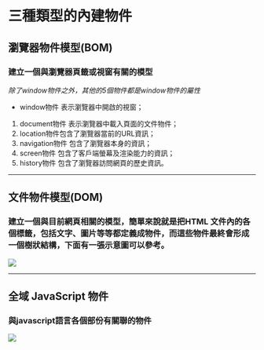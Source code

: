 # 三種類型的內建物件
## 瀏覽器物件模型(BOM)
### 建立一個與瀏覽器頁籤或視窗有關的模型
*除了window物件之外，其他的5個物件都是window物件的屬性*

* window物件 表示瀏覽器中開啟的視窗；

1.  document物件 表示瀏覽器中載入頁面的文件物件；
1.  location物件包含了瀏覽器當前的URL資訊；
1.  navigation物件 包含了瀏覽器本身的資訊；
1.  screen物件 包含了客戶端螢幕及渲染能力的資訊；
1.  history物件 包含了瀏覽器訪問網頁的歷史資訊。
---

## 文件物件模型(DOM)
### 建立一個與目前網頁相關的模型，簡單來說就是把HTML 文件內的各個標籤，包括文字、圖片等等都定義成物件，而這些物件最終會形成一個樹狀結構，下面有一張示意圖可以參考。
![](https://i.imgur.com/jA0u5mU.png)

---
## 全域 JavaScript 物件
### 與javascript語言各個部份有關聯的物件
![](https://i.imgur.com/AacBIUL.jpg)


